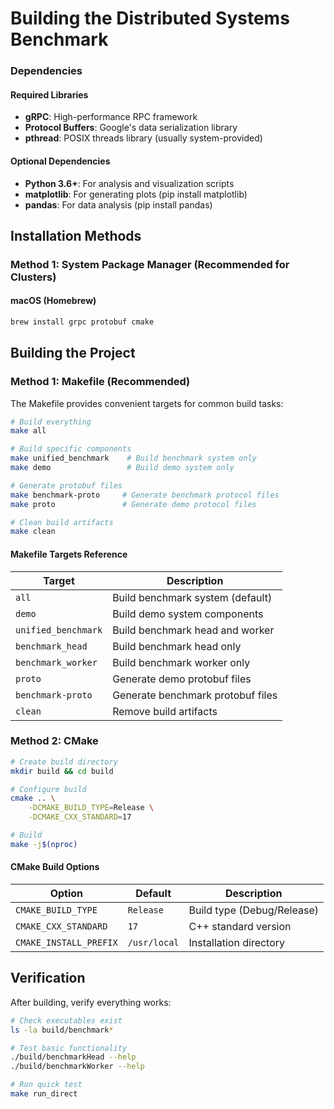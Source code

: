 # Building the Distributed Systems Benchmark

### Dependencies

#### Required Libraries
- **gRPC**: High-performance RPC framework
- **Protocol Buffers**: Google's data serialization library
- **pthread**: POSIX threads library (usually system-provided)

#### Optional Dependencies
- **Python 3.6+**: For analysis and visualization scripts
- **matplotlib**: For generating plots (pip install matplotlib)
- **pandas**: For data analysis (pip install pandas)

## Installation Methods

### Method 1: System Package Manager (Recommended for Clusters)

#### macOS (Homebrew)
```bash
brew install grpc protobuf cmake
```

## Building the Project

### Method 1: Makefile (Recommended)

The Makefile provides convenient targets for common build tasks:

```bash
# Build everything
make all

# Build specific components
make unified_benchmark    # Build benchmark system only
make demo                 # Build demo system only

# Generate protobuf files
make benchmark-proto     # Generate benchmark protocol files
make proto               # Generate demo protocol files

# Clean build artifacts
make clean
```

#### Makefile Targets Reference

| Target | Description |
|--------|-------------|
| `all` | Build benchmark system (default) |
| `demo` | Build demo system components |
| `unified_benchmark` | Build benchmark head and worker |
| `benchmark_head` | Build benchmark head only |
| `benchmark_worker` | Build benchmark worker only |
| `proto` | Generate demo protobuf files |
| `benchmark-proto` | Generate benchmark protobuf files |
| `clean` | Remove build artifacts |

### Method 2: CMake

```bash
# Create build directory
mkdir build && cd build

# Configure build
cmake .. \
    -DCMAKE_BUILD_TYPE=Release \
    -DCMAKE_CXX_STANDARD=17

# Build
make -j$(nproc)
```

#### CMake Build Options

| Option | Default | Description |
|--------|---------|-------------|
| `CMAKE_BUILD_TYPE` | `Release` | Build type (Debug/Release) |
| `CMAKE_CXX_STANDARD` | `17` | C++ standard version |
| `CMAKE_INSTALL_PREFIX` | `/usr/local` | Installation directory |

## Verification

After building, verify everything works:

```bash
# Check executables exist
ls -la build/benchmark*

# Test basic functionality
./build/benchmarkHead --help
./build/benchmarkWorker --help

# Run quick test
make run_direct
```